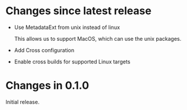# Changes since latest release

-   Use MetadataExt from unix instead of linux

    This allows us to support MacOS, which can use the unix packages.

-   Add Cross configuration

-   Enable cross builds for supported Linux targets

# Changes in 0.1.0

Initial release.
